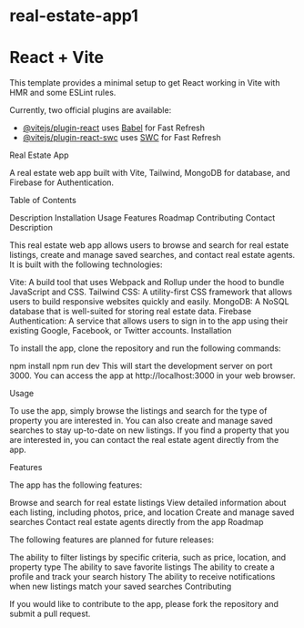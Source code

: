 # real-estate-app1
# React + Vite

This template provides a minimal setup to get React working in Vite with HMR and some ESLint rules.

Currently, two official plugins are available:

- [@vitejs/plugin-react](https://github.com/vitejs/vite-plugin-react/blob/main/packages/plugin-react/README.md) uses [Babel](https://babeljs.io/) for Fast Refresh
- [@vitejs/plugin-react-swc](https://github.com/vitejs/vite-plugin-react-swc) uses [SWC](https://swc.rs/) for Fast Refresh



Real Estate App 

A real estate web app built with Vite, Tailwind, MongoDB for database, and Firebase for Authentication.

Table of Contents

Description
Installation
Usage
Features
Roadmap
Contributing
Contact
Description

This real estate web app allows users to browse and search for real estate listings, create and manage saved searches, and contact real estate agents. It is built with the following technologies:

Vite: A build tool that uses Webpack and Rollup under the hood to bundle JavaScript and CSS.
Tailwind CSS: A utility-first CSS framework that allows users to build responsive websites quickly and easily.
MongoDB: A NoSQL database that is well-suited for storing real estate data.
Firebase Authentication: A service that allows users to sign in to the app using their existing Google, Facebook, or Twitter accounts.
Installation

To install the app, clone the repository and run the following commands:

npm install
npm run dev
This will start the development server on port 3000. You can access the app at http://localhost:3000 in your web browser.

Usage

To use the app, simply browse the listings and search for the type of property you are interested in. You can also create and manage saved searches to stay up-to-date on new listings. If you find a property that you are interested in, you can contact the real estate agent directly from the app.

Features

The app has the following features:

Browse and search for real estate listings
View detailed information about each listing, including photos, price, and location
Create and manage saved searches
Contact real estate agents directly from the app
Roadmap

The following features are planned for future releases:

The ability to filter listings by specific criteria, such as price, location, and property type
The ability to save favorite listings
The ability to create a profile and track your search history
The ability to receive notifications when new listings match your saved searches
Contributing

If you would like to contribute to the app, please fork the repository and submit a pull request.
